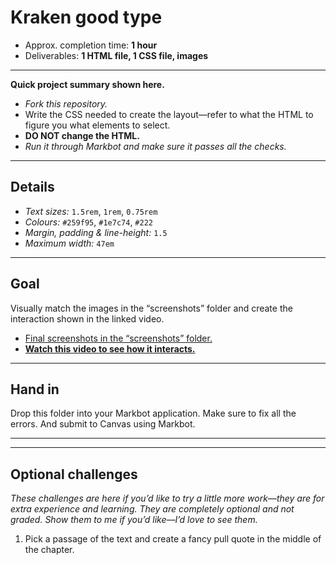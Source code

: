 # Kraken good type

- Approx. completion time: **1 hour**
- Deliverables: **1 HTML file, 1 CSS file, images**

---

**Quick project summary shown here.**

- *Fork this repository.*
- Write the CSS needed to create the layout—refer to what the HTML to figure you what elements to select.
- **DO NOT change the HTML.**
- *Run it through Markbot and make sure it passes all the checks.*

---

## Details

- *Text sizes:* `1.5rem`, `1rem`, `0.75rem`
- *Colours:* `#259f95`, `#1e7c74`, `#222`
- *Margin, padding & line-height:* `1.5`
- *Maximum width:* `47em`

---

## Goal

Visually match the images in the “screenshots” folder and create the interaction shown in the linked video.

- [Final screenshots in the “screenshots” folder.](screenshots)
- [**Watch this video to see how it interacts.**](https://youtu.be/lY_N3G7u32I)

---

## Hand in

Drop this folder into your Markbot application. Make sure to fix all the errors. And submit to Canvas using Markbot.

---
---

## Optional challenges

*These challenges are here if you’d like to try a little more work—they are for extra experience and learning. They are completely optional and not graded. Show them to me if you’d like—I’d love to see them.*

1. Pick a passage of the text and create a fancy pull quote in the middle of the chapter.
